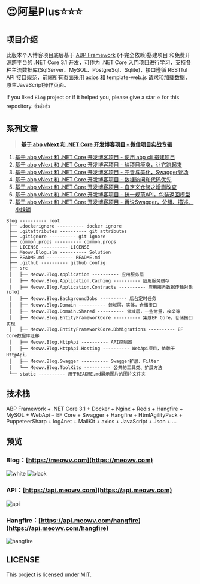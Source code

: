 # 😍阿星Plus⭐⭐⭐

## 项目介绍

此版本个人博客项目底层基于 [ABP Framework](http://abp.io/) (不完全依赖)搭建项目 和免费开源跨平台的 .NET Core 3.1 开发，可作为 .NET Core 入门项目进行学习，支持各种主流数据库(SqlServer、MySQL、PostgreSql、Sqlite)，接口遵循 RESTful API 接口规范，前端所有页面采用 axios 和 template-web.js 请求和加载数据，原生JavaScript操作页面。

If you liked `Blog` project or if it helped you, please give a star ⭐️ for this repository. 👍👍👍

## 系列文章

> **[基于 abp vNext 和 .NET Core 开发博客项目 - 微信项目实战专辑](https://mp.weixin.qq.com/mp/appmsgalbum?action=getalbum&__biz=MzUzNzk0MDQ5MA==&scene=1&album_id=1345555337696477185)**

1. [基于 abp vNext 和 .NET Core 开发博客项目 - 使用 abp cli 搭建项目](https://www.cnblogs.com/meowv/p/12896177.html)
2. [基于 abp vNext 和 .NET Core 开发博客项目 - 给项目瘦身，让它跑起来](https://www.cnblogs.com/meowv/p/12896898.html)
3. [基于 abp vNext 和 .NET Core 开发博客项目 - 完善与美化，Swagger登场](https://www.cnblogs.com/meowv/p/12909558.html)
4. [基于 abp vNext 和 .NET Core 开发博客项目 - 数据访问和代码优先](https://www.cnblogs.com/meowv/p/12913676.html)
5. [基于 abp vNext 和 .NET Core 开发博客项目 - 自定义仓储之增删改查](https://www.cnblogs.com/meowv/p/12916613.html)
6. [基于 abp vNext 和 .NET Core 开发博客项目 - 统一规范API，包装返回模型](https://www.cnblogs.com/meowv/p/12924409.html)
7. [基于 abp vNext 和 .NET Core 开发博客项目 - 再说Swagger，分组、描述、小绿锁](https://www.cnblogs.com/meowv/p/12924859.html)

```tree
Blog ---------- root
 ├── .dockerignore ---------- docker ignore
 ├── .gitattributes ---------- git attributes
 ├── .gitignore ---------- git ignore
 ├── common.props ---------- common.props
 ├── LICENSE ---------- LICENSE
 ├── Meowv.Blog.sln ---------- Solution
 ├── README.md ---------- README.md
 ├── .github ---------- github config
 ├── src
 │   ├── Meowv.Blog.Application ---------- 应用服务层
 │   ├── Meowv.Blog.Application.Caching ---------- 应用服务缓存
 │   ├── Meowv.Blog.Application.Contracts ---------- 应用服务数据传输对象(DTO)
 │   ├── Meowv.Blog.BackgroundJobs ---------- 后台定时任务
 │   ├── Meowv.Blog.Domain ---------- 领域层，实体，仓储接口
 │   ├── Meowv.Blog.Domain.Shared ---------- 领域层，一些常量，枚举等
 │   ├── Meowv.Blog.EntityFrameworkCore ---------- 集成EF Core，仓储接口实现
 │   ├── Meowv.Blog.EntityFrameworkCore.DbMigrations ---------- EF Core数据库迁移
 │   ├── Meowv.Blog.HttpApi ---------- API控制器
 │   ├── Meowv.Blog.HttpApi.Hosting ---------- WebApi项目，依赖于HttpApi，
 │   ├── Meowv.Blog.Swagger ---------- Swagger扩展、Filter
 │   └── Meowv.Blog.ToolKits ---------- 公共的工具类、扩展方法
 └── static ---------- 用于README.md展示图片的图片文件夹
```

## 技术栈

ABP Framework + .NET Core 3.1 + Docker + Nginx + Redis + Hangfire + MySQL + WebApi + EF Core + Swagger + Hangfire + HtmlAgilityPack + PuppeteerSharp + log4net + MailKit + axios + JavaScript + Json + ...

## 预览

### Blog：[https://meowv.com](https://meowv.com)

![white](static/white.jpg)
![black](static/black.jpg)

### API：[https://api.meowv.com](https://api.meowv.com)

![api](static/api.jpg)

### Hangfire：[https://api.meowv.com/hangfire](https://api.meowv.com/hangfire)

![hangfire](static/hangfire.jpg)

## LICENSE

This project is licensed under [MIT](LICENSE).
